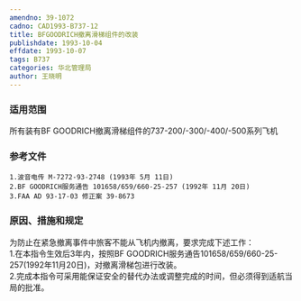 ```yaml
---
amendno: 39-1072  
cadno: CAD1993-B737-12  
title: BFGOODRICH撤离滑梯组件的改装  
publishdate: 1993-10-04  
effdate: 1993-10-07  
tags: B737  
categories: 华北管理局  
author: 王晓明  
---
```

  
### 适用范围  
所有装有BF GOODRICH撤离滑梯组件的737-200/-300/-400/-500系列飞机  
  
<!--more-->  
### 参考文件  
    1.波音电传 M-7272-93-2748 (1993年 5月 11日)  
    2.BF GOODRICH服务通告 101658/659/660-25-257 (1992年 11月 20日)  
    3.FAA AD 93-17-03 修正案 39-8673  
  
### 原因、措施和规定  
为防止在紧急撤离事件中旅客不能从飞机内撤离，要求完成下述工作：  
    1.在本指令生效后3年内，按照BF GOODRICH服务通告101658/659/660-25-257(1992年11月20日)，对撤离滑梯包进行改装。  
    2.完成本指令可采用能保证安全的替代办法或调整完成的时间，但必须得到适航当局的批准。  
  
